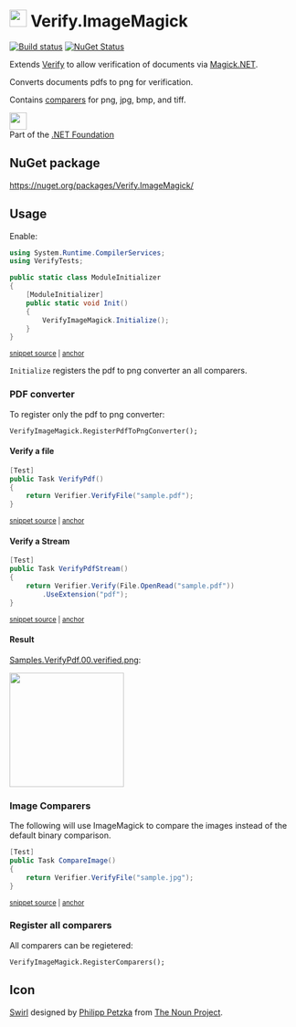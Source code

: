 # <img src="/src/icon.png" height="30px"> Verify.ImageMagick

[![Build status](https://ci.appveyor.com/api/projects/status/ersj3ag6pitygha5?svg=true)](https://ci.appveyor.com/project/SimonCropp/Verify-ImageMagick)
[![NuGet Status](https://img.shields.io/nuget/v/Verify.ImageMagick.svg)](https://www.nuget.org/packages/Verify.ImageMagick/)

Extends [Verify](https://github.com/VerifyTests/Verify) to allow verification of documents via [Magick.NET](https://github.com/dlemstra/Magick.NET).

Converts documents pdfs to png for verification.

Contains [comparers](https://github.com/VerifyTests/Verify/blob/master/docs/comparer.md) for png, jpg, bmp, and tiff.

<a href='https://dotnetfoundation.org' alt='Part of the .NET Foundation'><img src='https://raw.githubusercontent.com/VerifyTests/Verify/master/docs/dotNetFoundation.svg' height='30px'></a><br>
Part of the <a href='https://dotnetfoundation.org' alt=''>.NET Foundation</a>



## NuGet package

https://nuget.org/packages/Verify.ImageMagick/


## Usage

Enable:

<!-- snippet: ModuleInitializer.cs -->
<a id='snippet-ModuleInitializer.cs'></a>
```cs
using System.Runtime.CompilerServices;
using VerifyTests;

public static class ModuleInitializer
{
    [ModuleInitializer]
    public static void Init()
    {
        VerifyImageMagick.Initialize();
    }
}
```
<sup><a href='/src/Tests/ModuleInitializer.cs#L1-L11' title='Snippet source file'>snippet source</a> | <a href='#snippet-ModuleInitializer.cs' title='Start of snippet'>anchor</a></sup>
<!-- endSnippet -->

`Initialize` registers the pdf to png converter an all comparers.


### PDF converter

To register only the pdf to png converter:

```
VerifyImageMagick.RegisterPdfToPngConverter();
```


#### Verify a file

<!-- snippet: VerifyPdf -->
<a id='snippet-verifypdf'></a>
```cs
[Test]
public Task VerifyPdf()
{
    return Verifier.VerifyFile("sample.pdf");
}
```
<sup><a href='/src/Tests/Samples.cs#L19-L27' title='Snippet source file'>snippet source</a> | <a href='#snippet-verifypdf' title='Start of snippet'>anchor</a></sup>
<!-- endSnippet -->


#### Verify a Stream

<!-- snippet: VerifyPdfStream -->
<a id='snippet-verifypdfstream'></a>
```cs
[Test]
public Task VerifyPdfStream()
{
    return Verifier.Verify(File.OpenRead("sample.pdf"))
        .UseExtension("pdf");
}
```
<sup><a href='/src/Tests/Samples.cs#L29-L38' title='Snippet source file'>snippet source</a> | <a href='#snippet-verifypdfstream' title='Start of snippet'>anchor</a></sup>
<!-- endSnippet -->


#### Result

[Samples.VerifyPdf.00.verified.png](/src/Tests/Samples.VerifyPdf.00.verified.png):

<img src="/src/Tests/Samples.VerifyPdf.00.verified.png" width="200px">


### Image Comparers

The following will use ImageMagick to compare the images instead of the default binary comparison.

<!-- snippet: CompareImage -->
<a id='snippet-compareimage'></a>
```cs
[Test]
public Task CompareImage()
{
    return Verifier.VerifyFile("sample.jpg");
}
```
<sup><a href='/src/Tests/Samples.cs#L9-L17' title='Snippet source file'>snippet source</a> | <a href='#snippet-compareimage' title='Start of snippet'>anchor</a></sup>
<!-- endSnippet -->


### Register all comparers

All comparers can be regietered:

```
VerifyImageMagick.RegisterComparers();
```



## Icon

[Swirl](https://thenounproject.com/term/wizard/2744075/) designed by [Philipp Petzka](https://thenounproject.com/masteroficon) from [The Noun Project](https://thenounproject.com/).

